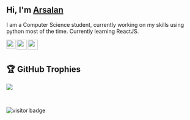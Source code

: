 ## Hi, I'm [Arsalan](https://t.me/a092devs) 

I am a Computer Science student, currently working on my skills using python most of the time. Currently learning ReactJS.

<a href="https://www.linkedin.com/in/a092devs/">
  <img align="left" width="24px" src="https://www.svgrepo.com/show/448234/linkedin.svg"  />
</a>
<a href="https://twitter.com/a092devs">
  <img align="left" width="26px" src="https://www.svgrepo.com/show/448252/twitter.svg" />
</a>
<a href="mailto:arsalanakhtar0@gmail.com">
  <img align="left" width="26px" src="https://www.svgrepo.com/show/400199/email.svg" />
</a>

<br />
<br />

## 🏆 GitHub Trophies
![](https://github-profile-trophy.vercel.app/?username=a092devs&theme=flat&no-frame=false&no-bg=false&margin-w=4)

<br />

![visitor badge](https://visitor-badge.laobi.icu/badge?page_id=a092devs.visitor-badge)
